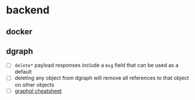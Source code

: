 # backend

## docker

## dgraph
- [ ] `delete*` payload responses include a `msg` field that can be used as a default
- [ ] deleting any object from dgraph will remove all references to that object on other objects
- [ ] [graphql cheatsheet](https://devhints.io/graphql)
